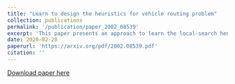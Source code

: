 ```yaml
---
title: "Learn to design the heuristics for vehicle routing problem"
collection: publications
permalink: '/publication/paper_2002_08539'
excerpt: 'This paper presents an approach to learn the local-search heuristics that iteratively improves the solution of Vehicle Routing Problem (VRP). A local-search heuristics is composed of a destroy operator that destructs a candidate solution, and a following repair operator that rebuilds the destructed one into a new one. The proposed neural network, as trained through actor-critic framework, consists of an encoder in form of a modified version of Graph Attention Network where node embeddings and edge embeddings are integrated, and a GRU-based decoder rendering a pair of destroy and repair operators. Experiment results show that it outperforms both the traditional heuristics algorithms and the existing neural combinatorial optimization for VRP on medium-scale data set, and is able to tackle the large-scale data set (e.g., over 400 nodes) which is a considerable challenge in this area. Moreover, the need for expertise and handcrafted heuristics design is eliminated due to the fact that the proposed network learns to design the heuristics with a better performance.'
date: 2020-02-20
paperurl: 'https://arxiv.org/pdf/2002.08539.pdf'
citation: ''
---
```



[Download paper here](https://arxiv.org/pdf/2002.08539.pdf)
